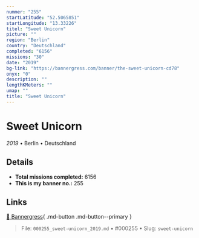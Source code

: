 ```yaml
---
nummer: "255"
startLatitude: "52.5065851"
startLongitude: "13.33226"
titel: "Sweet Unicorn"
picture: ""
region: "Berlin"
country: "Deutschland"
completed: "6156"
missions: "30"
date: "2019"
bg-link: "https://bannergress.com/banner/the-sweet-unicorn-cd78"
onyx: "0"
description: ""
lengthKMeters: ""
umap: ""
title: "Sweet Unicorn"
---
```

# Sweet Unicorn

*2019* • Berlin • Deutschland



## Details


- **Total missions completed:** 6156
- **This is my banner no.:** 255




## Links
[🔗 Bannergress](https://bannergress.com/banner/the-sweet-unicorn-cd78){ .md-button .md-button--primary }



> File: `000255_sweet-unicorn_2019.md` • #000255 • Slug: `sweet-unicorn`
